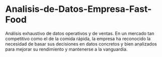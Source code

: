 # Analisis-de-Datos-Empresa-Fast-Food
Análisis exhaustivo de datos operativos y de ventas. 
En un mercado tan competitivo como el de la comida rápida, 
la empresa ha reconocido la necesidad de basar sus decisiones en datos concretos 
y bien analizados para mejorar su rendimiento y mantenerse a la vanguardia.
